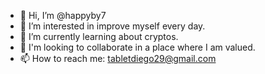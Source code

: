 - 👋 Hi, I’m @happyby7
- 👀 I’m interested in improve myself every day.
- 🌱 I’m currently learning about cryptos.
- 💞️ I'm looking to collaborate in a place where I am valued.
- 📫 How to reach me: tabletdiego29@gmail.com

<!---
happyby7/happyby7 is a ✨ special ✨ repository because its `README.md` (this file) appears on your GitHub profile.
You can click the Preview link to take a look at your changes.
--->
